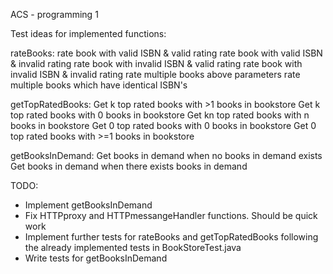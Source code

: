 ACS - programming 1

Test ideas for implemented functions:

rateBooks:
rate book with valid ISBN & valid rating
rate book with valid ISBN & invalid rating
rate book with invalid ISBN & valid rating
rate book with invalid ISBN & invalid rating
rate multiple books above parameters
rate multiple books which have identical ISBN's

getTopRatedBooks:
Get k top rated books with >1 books in bookstore
Get k top rated books with 0 books in bookstore
Get k<n top rated books with n books in bookstore
Get k>n top rated books with n books in bookstore
Get 0 top rated books with 0 books in bookstore
Get 0 top rated books with >=1 books in bookstore

getBooksInDemand:
Get books in demand when no books in demand exists
Get books in demand when there exists books in demand

TODO:
- Implement getBooksInDemand
- Fix HTTPproxy and HTTPmessangeHandler functions. Should be quick work
- Implement further tests for rateBooks and getTopRatedBooks following the 
  already implemented tests in BookStoreTest.java
- Write tests for getBooksInDemand
